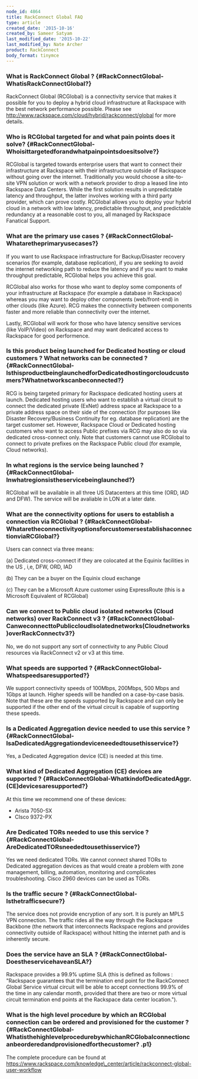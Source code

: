 ```yaml
---
node_id: 4864
title: RackConnect Global FAQ
type: article
created_date: '2015-10-16'
created_by: Sameer Satyam
last_modified_date: '2015-10-22'
last_modified_by: Nate Archer
product: RackConnect
body_format: tinymce
---
```


### What is RackConnect Global ? {#RackConnectGlobal-WhatisRackConnectGlobal?}

RackConnect Global (RCGlobal) is a connectivity service that makes it
possible for you to deploy a hybrid cloud infrastructure at Rackspace
with the best network performance possible. Please see
<http://www.rackspace.com/cloud/hybrid/rackconnect/global> for more
details.

### Who is RCGlobal targeted for and what pain points does it solve? {#RackConnectGlobal-Whoisittargetedforandwhatpainpointsdoesitsolve?}

RCGlobal is targeted towards enterprise users that want to connect their
infrastructure at Rackspace with their infrastructure outside of
Rackspace without going over the internet. Traditionally you would
choose a site-to-site VPN solution or work with a network provider to
drop a leased line into Rackspace Data Centers. While the first solution
results in unpredictable latency and throughput, the latter involves
working with a third party provider, which can prove costly.
RCGlobal allows you to deploy your hybrid cloud in a network with low
latency, predictable throughput, and predictable redundancy at a
reasonable cost to you, all managed by Rackspace Fanatical Support.

### What are the primary use cases ? {#RackConnectGlobal-Whataretheprimaryusecases?}

If you want to use Rackspace infrastructure for Backup/Disaster recovery
scenarios (for example, database replication), if you are seeking to
avoid the internet networking path to reduce the latency and if you want
to make throughput predictable, RCGlobal helps you achieve this goal.

RCGlobal also works for those who want to deploy some components of your
infrastructure at Rackspace (for example a database in Rackspace)
whereas you may want to deploy other components (web/front-end) in other
clouds (like Azure). RCG makes the connectivity between components
faster and more reliable than connectivity over the internet.

 Lastly, RCGlobal will work for those who have latency sensitive
services (like VoIP/Video) on Rackspace and may want dedicated access to
Rackspace for good performence.

### Is this product being launched for Dedicated hosting or cloud customers ? What networks can be connected ? {#RackConnectGlobal-IsthisproductbeinglaunchedforDedicatedhostingorcloudcustomers?Whatnetworkscanbeconnected?}

<div>

RCG is being targeted primary for Rackspace dedicated hosting users at
launch. Dedicated hosting users who want to establish a virtual circuit
to connect the dedicated private (ExNet) address space at Rackspace to a
private address space on their side of the connection (for purposes like
Disaster Recovery/Business Continuity for eg. database replication)
are the target customer set. However, Rackspace Cloud or Dedicated
hosting customers who want to access Public prefixes via RCG may also do
so via dedicated cross-connect only. Note that customers cannot use
RCGlobal to connect to private prefixes on the Rackspace Public
cloud (for example, Cloud networks).

</div>

### In what regions is the service being launched ? {#RackConnectGlobal-Inwhatregionsistheservicebeinglaunched?}

RCGlobal will be available in all three US Datacenters at this time
(ORD, IAD and DFW). The service will be avaliable in LON at a later
date.

### What are the connectivity options for users to establish a connection via RCGlobal ? {#RackConnectGlobal-WhataretheconnectivityoptionsforcustomersestablishaconnectionviaRCGlobal?}

Users can connect via three means:

\(a) Dedicated cross-connect if they are colocated at the Equinix
facilities in the US , i,e, DFW, ORD, IAD

\(b) They can be a buyer on the Equinix cloud exchange

\(c) They can be a Microsoft Azure customer using ExpressRoute (this is a
Microsoft Equivalent of RCGlobal)

### Can we connect to Public cloud isolated networks (Cloud networks) over RackConnect v3 ? {#RackConnectGlobal-CanweconnecttoPubliccloudIsolatednetworks(Cloudnetworks)overRackConnectv3?}

No, we do not support any sort of connectivity to any Public Cloud
resources via RackConnect v2 or v3 at this time.

### What speeds are supported ? {#RackConnectGlobal-Whatspeedsaresupported?}

We support connectivity speeds of 100Mbps, 200Mbps, 500 Mbps and 1Gbps
at launch. Higher speeds will be handled on a case-by-case basis. Note
that these are the speeds supported by Rackspace and can only be
supported if the other end of the virtual circuit is capable of
supporting these speeds.

### Is a Dedicated Aggregation device needed to use this service ? {#RackConnectGlobal-IsaDedicatedAggregationdeviceneededtousethisservice?}

Yes, a Dedicated Aggregation device (CE) is needed at this time.

### What kind of Dedicated Aggregation (CE) devices are supported ? {#RackConnectGlobal-WhatkindofDedicatedAggr.(CE)devicesaresupported?}

At this time we recommend one of these devices:

-   Arista 7050-SX
-   CIsco 9372-PX

### Are Dedicated TORs needed to use this service ? {#RackConnectGlobal-AreDedicatedTORsneededtousethisservice?}

<div>

Yes we need dedicated TORs. We cannot connect shared TORs to Dedicated
aggregation devices as that would create a problem with zone management,
billing, automation, monitoring and complicates troubleshooting.  Cisco
2960 devices can be used as TORs.

</div>

### Is the traffic secure ? {#RackConnectGlobal-Isthetrafficsecure?}

The service does not provide encryption of any sort. It is purely an
MPLS VPN connection. The traffic rides all the way through the Rackspace
Backbone (the network that interconnects Rackspace regions and provides
connectivity outside of Rackspace) without hitting the internet path and
is inherently secure.

### Does the service have an SLA ? {#RackConnectGlobal-DoestheservicehaveanSLA?}

Rackspace provides a 99.9% uptime SLA (this is defined as follows :
"Rackspace guarantees that the termination end point for the RackConnect
Global Service virtual circuit will be able to accept connections 99.9%
of the time in any calendar month, provided that there are two or more
virtual circuit termination end points at the Rackspace data center
location.").

### What is the high level procedure by which an RCGlobal connection can be ordered and provisioned for the customer ? {#RackConnectGlobal-WhatisthehighlevelprocedurebywhichanRCGlobalconnectioncanbeorderedandprovisionedforthecustomer? .p1}

The complete procedure can be found
at  https://www.rackspace.com/knowledge\_center/article/rackconnect-global-user-workflow



